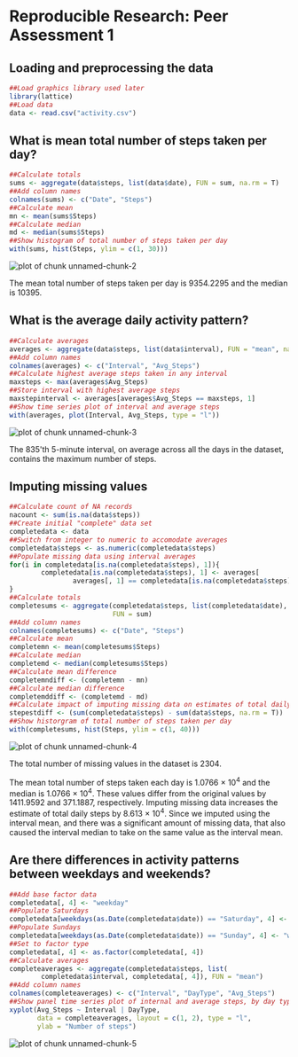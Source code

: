 # Reproducible Research: Peer Assessment 1



## Loading and preprocessing the data


```r
##Load graphics library used later
library(lattice)
##Load data
data <- read.csv("activity.csv")
```

## What is mean total number of steps taken per day?


```r
##Calculate totals
sums <- aggregate(data$steps, list(data$date), FUN = sum, na.rm = T)
##Add column names
colnames(sums) <- c("Date", "Steps") 
##Calculate mean
mn <- mean(sums$Steps)
##Calculate median
md <- median(sums$Steps)
##Show histogram of total number of steps taken per day
with(sums, hist(Steps, ylim = c(1, 30)))
```

![plot of chunk unnamed-chunk-2](figure/unnamed-chunk-2.png) 

The mean total number of steps taken per day is 9354.2295 and the median is 10395.

## What is the average daily activity pattern?

```r
##Calculate averages
averages <- aggregate(data$steps, list(data$interval), FUN = "mean", na.rm = T)
##Add column names
colnames(averages) <- c("Interval", "Avg_Steps")
##Calculate highest average steps taken in any interval
maxsteps <- max(averages$Avg_Steps)
##Store interval with highest average steps
maxstepinterval <- averages[averages$Avg_Steps == maxsteps, 1]
##Show time series plot of interval and average steps
with(averages, plot(Interval, Avg_Steps, type = "l"))
```

![plot of chunk unnamed-chunk-3](figure/unnamed-chunk-3.png) 

The 835'th 5-minute interval, on average across all the days in the dataset, contains the maximum number of steps.

## Imputing missing values


```r
##Calculate count of NA records
nacount <- sum(is.na(data$steps))
##Create initial "complete" data set
completedata <- data
##Switch from integer to numeric to accomodate averages
completedata$steps <- as.numeric(completedata$steps)
##Populate missing data using interval averages
for(i in completedata[is.na(completedata$steps), 1]){
        completedata[is.na(completedata$steps), 1] <- averages[
                averages[, 1] == completedata[is.na(completedata$steps), 3], 2]
}
##Calculate totals
completesums <- aggregate(completedata$steps, list(completedata$date),
                          FUN = sum)
##Add column names
colnames(completesums) <- c("Date", "Steps")
##Calculate mean
completemn <- mean(completesums$Steps)
##Calculate median
completemd <- median(completesums$Steps)
##Calculate mean difference
completemndiff <- (completemn - mn)
##Calculate median difference
completemddiff <- (completemd - md)
##Calculate impact of imputing missing data on estimates of total daily steps
stepestdiff <- (sum(completedata$steps) - sum(data$steps, na.rm = T))
##Show historgram of total number of steps taken per day
with(completesums, hist(Steps, ylim = c(1, 40)))
```

![plot of chunk unnamed-chunk-4](figure/unnamed-chunk-4.png) 

The total number of missing values in the dataset is 2304.

The mean total number of steps taken each day is 1.0766 &times; 10<sup>4</sup> and the median is 1.0766 &times; 10<sup>4</sup>.
These values differ from the original values by 1411.9592 and 371.1887, respectively.
Imputing missing data increases the estimate of total daily steps by 8.613 &times; 10<sup>4</sup>.  Since we imputed using the interval mean, and there was a significant amount of missing data, that also caused the interval median to take on the same value as the interval mean.

## Are there differences in activity patterns between weekdays and weekends?


```r
##Add base factor data
completedata[, 4] <- "weekday"
##Populate Saturdays
completedata[weekdays(as.Date(completedata$date)) == "Saturday", 4] <- "weekend"
##Populate Sundays
completedata[weekdays(as.Date(completedata$date)) == "Sunday", 4] <- "weekend"
##Set to factor type
completedata[, 4] <- as.factor(completedata[, 4])
##Calculate averages
completeaverages <- aggregate(completedata$steps, list(
        completedata$interval, completedata[, 4]), FUN = "mean")
##Add column names
colnames(completeaverages) <- c("Interval", "DayType", "Avg_Steps")
##Show panel time series plot of internal and average steps, by day type
xyplot(Avg_Steps ~ Interval | DayType,
       data = completeaverages, layout = c(1, 2), type = "l",
       ylab = "Number of steps")
```

![plot of chunk unnamed-chunk-5](figure/unnamed-chunk-5.png) 
